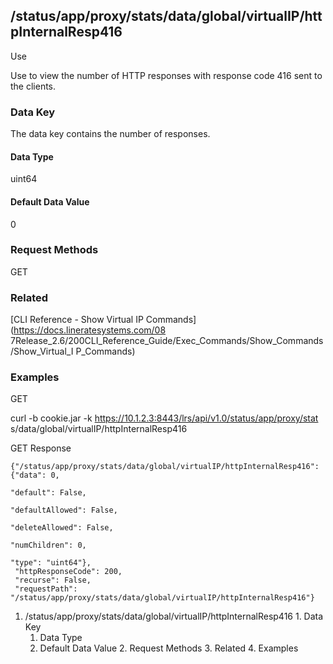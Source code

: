 ## /status/app/proxy/stats/data/global/virtualIP/httpInternalResp416

Use

Use to view the number of HTTP responses with response code 416 sent to the
clients.

### Data Key

The data key contains the number of responses.

#### Data Type

uint64

#### Default Data Value

0

### Request Methods

GET

### Related

[CLI Reference - Show Virtual IP Commands](https://docs.lineratesystems.com/08
7Release_2.6/200CLI_Reference_Guide/Exec_Commands/Show_Commands/Show_Virtual_I
P_Commands)

### Examples

GET

curl -b cookie.jar -k https://10.1.2.3:8443/lrs/api/v1.0/status/app/proxy/stat
s/data/global/virtualIP/httpInternalResp416

GET Response

    
    {"/status/app/proxy/stats/data/global/virtualIP/httpInternalResp416": {"data": 0,
                                                                            "default": False,
                                                                            "defaultAllowed": False,
                                                                            "deleteAllowed": False,
                                                                            "numChildren": 0,
                                                                            "type": "uint64"},
     "httpResponseCode": 200,
     "recurse": False,
     "requestPath": "/status/app/proxy/stats/data/global/virtualIP/httpInternalResp416"}
    

  1. /status/app/proxy/stats/data/global/virtualIP/httpInternalResp416
    1. Data Key
      1. Data Type
      2. Default Data Value
    2. Request Methods
    3. Related
    4. Examples

